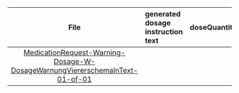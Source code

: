 | File | generated dosage instruction text | doseQuantity | duration | durationUnit | frequency | period | periodUnit | Day<br>of<br>Week | Time<br>Of<br>Day | when | bounds[x] |
| :---: | :--- | :---: | :---: | :---: | :---: | :---: | :---: | :---: | :---: | :---: | :---: |
| [MedicationRequest-Warning-Dosage-W-DosageWarnungViererschemaInText-01-of-01](./MedicationRequest-Warning-Dosage-W-DosageWarnungViererschemaInText-01-of-01.html) |  |  |  |  |  |  |  |  |  |  |  |

